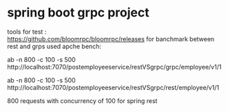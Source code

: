 # spring boot grpc project
tools for test :</br>
https://github.com/bloomrpc/bloomrpc/releases
for banchmark between rest and grps used apche bench:



ab -n 800 -c 100 -s 500 http://localhost:7070/postemployeeservice/restVSgrpc/grpc/employee/v1/1

ab -n 800 -c 100 -s 500 http://localhost:7070/postemployeeservice/restVSgrpc/rest/employee/v1/1

800 requests with concurrency of 100 for spring rest

